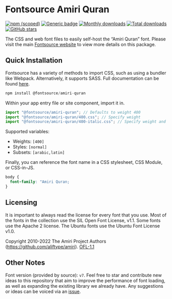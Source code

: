 # Fontsource Amiri Quran

[![npm (scoped)](https://img.shields.io/npm/v/@fontsource/amiri-quran?color=brightgreen)](https://www.npmjs.com/package/@fontsource/amiri-quran) [![Generic badge](https://img.shields.io/badge/fontsource-passing-brightgreen)](https://github.com/fontsource/fontsource) [![Monthly downloads](https://badgen.net/npm/dm/@fontsource/amiri-quran)](https://github.com/fontsource/fontsource) [![Total downloads](https://badgen.net/npm/dt/@fontsource/amiri-quran)](https://github.com/fontsource/fontsource) [![GitHub stars](https://img.shields.io/github/stars/fontsource/fontsource.svg?style=social&label=Star)](https://github.com/fontsource/fontsource/stargazers)

The CSS and web font files to easily self-host the “Amiri Quran” font. Please visit the main [Fontsource website](https://fontsource.org/fonts/amiri-quran) to view more details on this package.

## Quick Installation

Fontsource has a variety of methods to import CSS, such as using a bundler like Webpack. Alternatively, it supports SASS. Full documentation can be found [here](https://fontsource.org/docs/introduction).

```javascript
npm install @fontsource/amiri-quran
```

Within your app entry file or site component, import it in.

```javascript
import "@fontsource/amiri-quran"; // Defaults to weight 400
import "@fontsource/amiri-quran/400.css"; // Specify weight
import "@fontsource/amiri-quran/400-italic.css"; // Specify weight and style

```

Supported variables:
- Weights: `[400]`
- Styles: `[normal]`
- Subsets: `[arabic,latin]`

Finally, you can reference the font name in a CSS stylesheet, CSS Module, or CSS-in-JS.

```css
body {
  font-family: "Amiri Quran;
}
```

## Licensing
It is important to always read the license for every font that you use.
Most of the fonts in the collection use the SIL Open Font License, v1.1. Some fonts use the Apache 2 license. The Ubuntu fonts use the Ubuntu Font License v1.0.

Copyright 2010-2022 The Amiri Project Authors (https://github.com/aliftype/amiri).
[OFL-1.1](http://scripts.sil.org/OFL)

## Other Notes
Font version (provided by source): `v7`.
Feel free to star and contribute new ideas to this repository that aim to improve the performance of font loading, as well as expanding the existing library we already have. Any suggestions or ideas can be voiced via an [issue](https://github.com/fontsource/fontsource/issues).